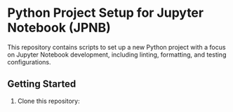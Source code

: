 # Python Project Setup for Jupyter Notebook (JPNB)

This repository contains scripts to set up a new Python project with a focus on Jupyter Notebook development, including linting, formatting, and testing configurations.

## Getting Started

1. Clone this repository: